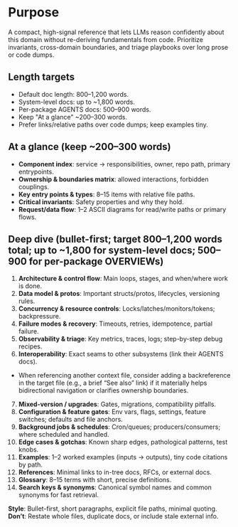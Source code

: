 # Purpose
A compact, high-signal reference that lets LLMs reason confidently about this domain without re-deriving fundamentals from code. Prioritize invariants, cross-domain boundaries, and triage playbooks over long prose or code dumps.

## Length targets
- Default doc length: 800–1,200 words.
- System-level docs: up to ~1,800 words.
- Per-package AGENTS docs: 500–900 words.
- Keep "At a glance" ~200–300 words.
- Prefer links/relative paths over code dumps; keep examples tiny.

## At a glance (keep ~200–300 words)
- **Component index**: service → responsibilities, owner, repo path, primary entrypoints.
- **Ownership & boundaries matrix**: allowed interactions, forbidden couplings.
- **Key entry points & types**: 8–15 items with relative file paths.
- **Critical invariants**: Safety properties and why they hold.
- **Request/data flow**: 1–2 ASCII diagrams for read/write paths or primary flows.

## Deep dive (bullet-first; target 800–1,200 words total; up to ~1,800 for system-level docs; 500–900 for per-package OVERVIEWs)
1) **Architecture & control flow**: Main loops, stages, and when/where work is done.
2) **Data model & protos**: Important structs/protos, lifecycles, versioning rules.
3) **Concurrency & resource controls**: Locks/latches/monitors/tokens; backpressure.
4) **Failure modes & recovery**: Timeouts, retries, idempotence, partial failure.
5) **Observability & triage**: Key metrics, traces, logs; step-by-step debug recipes.
6) **Interoperability**: Exact seams to other subsystems (link their AGENTS docs).
  - When referencing another context file, consider adding a backreference in the target file (e.g., a brief “See also” link) if it materially helps bidirectional navigation or clarifies ownership boundaries.
7) **Mixed-version / upgrades**: Gates, migrations, compatibility pitfalls.
8) **Configuration & feature gates**: Env vars, flags, settings, feature switches; defaults and file anchors.
9) **Background jobs & schedules**: Cron/queues; producers/consumers; where scheduled and handled.
10) **Edge cases & gotchas**: Known sharp edges, pathological patterns, test knobs.
11) **Examples**: 1–2 worked examples (inputs → outputs), tiny code citations by path.
12) **References**: Minimal links to in-tree docs, RFCs, or external docs.
13) **Glossary**: 8–15 terms with short, precise definitions.
14) **Search keys & synonyms**: Canonical symbol names and common synonyms for fast retrieval.

**Style**: Bullet-first, short paragraphs, explicit file paths, minimal quoting.
**Don’t**: Restate whole files, duplicate docs, or include stale external info.
